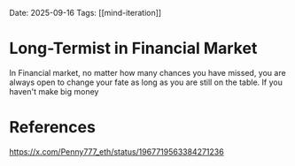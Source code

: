 Date: 2025-09-16
Tags: [[mind-iteration]]

# Long-Termist in Financial Market

In Financial market, no matter how many chances you have missed, you are always open to change your fate as long as you are still on the table.
If you haven't make big money

# References
https://x.com/Penny777_eth/status/1967719563384271236